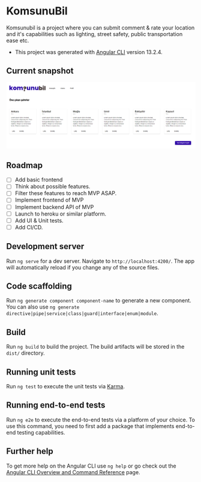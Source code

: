 # KomsunuBil
Komsunubil is a project where you can submit comment & rate your location and it's capabilities such as lighting, street safety, public transportation ease etc.

 - This project was generated with [Angular CLI](https://github.com/angular/angular-cli) version 13.2.4.



## Current snapshot
![Current Snapshot of Frontend](https://github.com/shakg/komsunubil/blob/main/src/assets/cs.PNG)

## Roadmap
 - [ ] Add basic frontend
 - [ ] Think about possible features.
 - [ ] Filter these features to reach MVP ASAP.
 - [ ] Implement frontend of MVP
 - [ ] Implement backend API of MVP
 - [ ] Launch to heroku or similar platform.
 - [ ] Add UI & Unit tests.
 - [ ] Add CI/CD.

## Development server

Run `ng serve` for a dev server. Navigate to `http://localhost:4200/`. The app will automatically reload if you change any of the source files.

## Code scaffolding

Run `ng generate component component-name` to generate a new component. You can also use `ng generate directive|pipe|service|class|guard|interface|enum|module`.

## Build

Run `ng build` to build the project. The build artifacts will be stored in the `dist/` directory.

## Running unit tests

Run `ng test` to execute the unit tests via [Karma](https://karma-runner.github.io).

## Running end-to-end tests

Run `ng e2e` to execute the end-to-end tests via a platform of your choice. To use this command, you need to first add a package that implements end-to-end testing capabilities.

## Further help

To get more help on the Angular CLI use `ng help` or go check out the [Angular CLI Overview and Command Reference](https://angular.io/cli) page.
